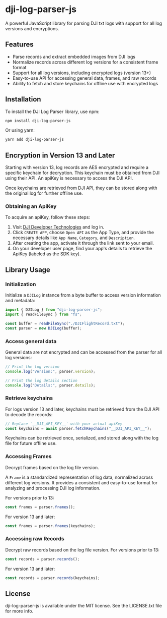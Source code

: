 # dji-log-parser-js

A powerful JavaScript library for parsing DJI txt logs with support for all log versions and encryptions.

## Features

- Parse records and extract embedded images from DJI logs
- Normalize records across different log versions for a consistent frame format
- Support for all log versions, including encrypted logs (version 13+)
- Easy-to-use API for accessing general data, frames, and raw records
- Ability to fetch and store keychains for offline use with encrypted logs

## Installation

To install the DJI Log Parser library, use npm:

```bash
npm install dji-log-parser-js
```

Or using yarn:

```bash
yarn add dji-log-parser-js
```

## Encryption in Version 13 and Later

Starting with version 13, log records are AES encrypted and require a specific keychain for decryption. This keychain must be obtained from DJI using their API. An apiKey is necessary to access the DJI API.

Once keychains are retrieved from DJI API, they can be stored along with the original log for further offline use.

### Obtaining an ApiKey

To acquire an apiKey, follow these steps:

1. Visit [DJI Developer Technologies](https://developer.dji.com/user) and log in.
2. Click `CREATE APP`, choose `Open API` as the App Type, and provide the necessary details like `App Name`, `Category`, and `Description`.
3. After creating the app, activate it through the link sent to your email.
4. On your developer user page, find your app's details to retrieve the ApiKey (labeled as the SDK key).

## Library Usage

### Initialization

Initialize a `DJILog` instance from a byte buffer to access version information and metadata:

```js
import { DJILog } from "dji-log-parser-js";
import { readFileSync } from "fs";

const buffer = readFileSync("./DJIFlightRecord.txt");
const parser = new DJILog(buffer);
```

### Access general data

General data are not encrypted and can be accessed from the parser for all log versions:

```js
// Print the log version
console.log("Version:", parser.version);

// Print the log details section
console.log("Details:", parser.details);
```

### Retrieve keychains

For logs version 13 and later, keychains must be retrieved from the DJI API to decode the records:

```js
// Replace `__DJI_API_KEY__` with your actual apiKey
const keychains = await parser.fetchKeychains("__DJI_API_KEY__");
```

Keychains can be retrieved once, serialized, and stored along with the log file for future offline use.

### Accessing Frames

Decrypt frames based on the log file version.

A `Frame` is a standardized representation of log data, normalized across different log versions.
It provides a consistent and easy-to-use format for analyzing and processing DJI log information.

For versions prior to 13:

```js
const frames = parser.frames();
```

For version 13 and later:

```js
const frames = parser.frames(keychains);
```

### Accessing raw Records

Decrypt raw records based on the log file version.
For versions prior to 13:

```js
const records = parser.records();
```

For version 13 and later:

```js
const records = parser.records(keychains);
```

## License

dji-log-parser-js is available under the MIT license. See the LICENSE.txt file for more info.
